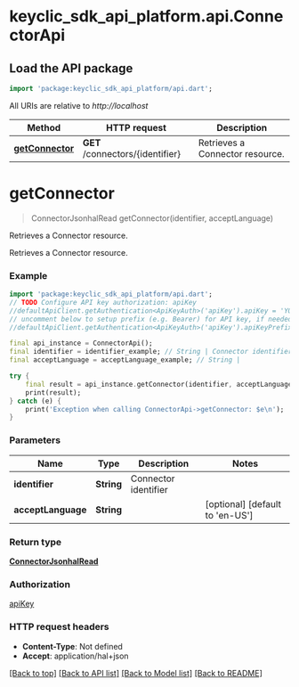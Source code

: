 # keyclic_sdk_api_platform.api.ConnectorApi

## Load the API package
```dart
import 'package:keyclic_sdk_api_platform/api.dart';
```

All URIs are relative to *http://localhost*

Method | HTTP request | Description
------------- | ------------- | -------------
[**getConnector**](ConnectorApi.md#getconnector) | **GET** /connectors/{identifier} | Retrieves a Connector resource.


# **getConnector**
> ConnectorJsonhalRead getConnector(identifier, acceptLanguage)

Retrieves a Connector resource.

Retrieves a Connector resource.

### Example
```dart
import 'package:keyclic_sdk_api_platform/api.dart';
// TODO Configure API key authorization: apiKey
//defaultApiClient.getAuthentication<ApiKeyAuth>('apiKey').apiKey = 'YOUR_API_KEY';
// uncomment below to setup prefix (e.g. Bearer) for API key, if needed
//defaultApiClient.getAuthentication<ApiKeyAuth>('apiKey').apiKeyPrefix = 'Bearer';

final api_instance = ConnectorApi();
final identifier = identifier_example; // String | Connector identifier
final acceptLanguage = acceptLanguage_example; // String | 

try {
    final result = api_instance.getConnector(identifier, acceptLanguage);
    print(result);
} catch (e) {
    print('Exception when calling ConnectorApi->getConnector: $e\n');
}
```

### Parameters

Name | Type | Description  | Notes
------------- | ------------- | ------------- | -------------
 **identifier** | **String**| Connector identifier | 
 **acceptLanguage** | **String**|  | [optional] [default to 'en-US']

### Return type

[**ConnectorJsonhalRead**](ConnectorJsonhalRead.md)

### Authorization

[apiKey](../README.md#apiKey)

### HTTP request headers

 - **Content-Type**: Not defined
 - **Accept**: application/hal+json

[[Back to top]](#) [[Back to API list]](../README.md#documentation-for-api-endpoints) [[Back to Model list]](../README.md#documentation-for-models) [[Back to README]](../README.md)

